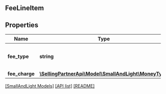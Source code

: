 ## FeeLineItem

## Properties

Name | Type | Description | Notes
------------ | ------------- | ------------- | -------------
**fee_type** | **string** | The type of fee charged to the seller. |
**fee_charge** | [**\SellingPartnerApi\Model\SmallAndLight\MoneyType**](MoneyType.md) |  |

[[SmallAndLight Models]](../) [[API list]](../../Api) [[README]](../../../README.md)
